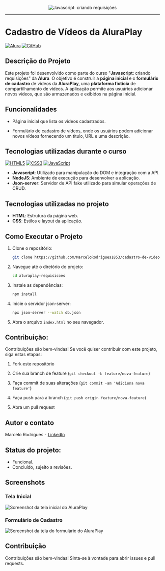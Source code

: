<p align="center"> <img src="https://imgur.com/J3hD21O.png" alt="Javascript: criando requisições"> </p>

<hr>

# Cadastro de Vídeos da AluraPlay



[![Alura](https://img.shields.io/badge/Alura-Frontend-blue)](https://www.alura.com.br/) [![GitHub](https://img.shields.io/badge/GitHub-Repo-green)](https://github.com/MarceloRodrigues1853/cadastro-devideos-da-AluraPlay)

## Descrição do Projeto

Este projeto foi desenvolvido como parte do curso "**Javascript**: criando requisições" da **Alura**. O objetivo é construir a **página inicial** e o **formulário de cadastro** de vídeos da **AluraPlay**, uma **plataforma fictícia** de compartilhamento de vídeos. A aplicação permite aos usuários adicionar novos vídeos, que são armazenados e exibidos na página inicial.

## Funcionalidades

* Página inicial que lista os vídeos cadastrados.

* Formulário de cadastro de vídeos, onde os usuários podem adicionar novos vídeos fornecendo um título, URL e uma descrição.



## Tecnologias utilizadas durante o curso

[![HTML5](https://img.shields.io/badge/HTML5-blue)](https://developer.mozilla.org/en-US/docs/Web/HTML) [![CSS3](https://img.shields.io/badge/CSS3-blue)](https://developer.mozilla.org/en-US/docs/Web/CSS) [![JavaScript](https://img.shields.io/badge/JavaScript-yellow)](https://developer.mozilla.org/en-US/docs/Web/JavaScript) 

* **Javascript**: Utilizado para manipulação do DOM e integração com a API.
* **NodeJS**: Ambiente de execução para desenvolver a aplicação.
* **Json-server**: Servidor de API fake utilizado para simular operações de CRUD.

## Tecnologias utilizadas no projeto

* **HTML**: Estrutura da página web.
* **CSS**: Estilos e layout da aplicação.



## Como Executar o Projeto

1. Clone o repositório:

   ```bash
   git clone https://github.com/MarceloRodrigues1853/cadastro-de-videos-da-AluraPlay.git
   ```

2. Navegue até o diretório do projeto:

   ```bash
   cd aluraplay-requisicoes
   ```

3. Instale as dependências:

   ```bash
   npm install
   ```

4. Inicie o servidor json-server:

   ```bash
   npx json-server --watch db.json
   ```

5. Abra o arquivo `index.html` no seu navegador.



## Contribuição:

 Contribuições são bem-vindas! Se você quiser contribuir com este projeto, siga estas etapas: 

1. Fork este repositório 

   

2.  Crie sua branch de feature (`git checkout -b feature/nova-feature`)

3. Faça commit de suas alterações (`git commit -am 'Adiciona nova feature'`) 

4. Faça push para a branch (`git push origin feature/nova-feature`) 

5. Abra um pull request

## Autor e contato

 Marcelo Rodrigues - [LinkedIn](https://www.linkedin.com/in/marcelo-rodigues-12724a1b7/)

## Status do projeto:

- Funcional. 
- Concluído, sujeito a revisões.

## Screenshots

### Tela Inicial

![Screenshot da tela inicial do AluraPlay](https://imgur.com/aymxEsh.png)



### Formulário de Cadastro

![Screenshot da tela do formulário do AluraPlay](https://imgur.com/ShNADf2.png)

## Contribuição

Contribuições são bem-vindas! Sinta-se à vontade para abrir issues e pull requests.
